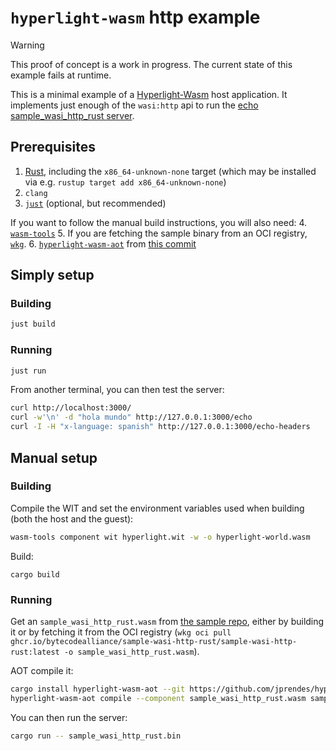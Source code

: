 # `hyperlight-wasm` http example

> [!WARNING]  
> This proof of concept is a work in progress.
> The current state of this example fails at runtime.

This is a minimal example of a
[Hyperlight-Wasm](https://github.com/hyperlight-dev/hyperlight-wasm)
host application. It implements just enough of the `wasi:http` api
to run the [echo sample_wasi_http_rust
server](https://github.com/bytecodealliance/sample-wasi-http-rust).

## Prerequisites

1. [Rust](https://www.rust-lang.org/tools/install), including the `x86_64-unknown-none` target (which may be installed via e.g. `rustup target add x86_64-unknown-none`)
2. `clang`
3. [`just`](https://github.com/casey/just) (optional, but recommended)

If you want to follow the manual build instructions, you will also need:
4. [`wasm-tools`](https://github.com/bytecodealliance/wasm-tools)
5. If you are fetching the sample binary from an OCI registry,
   [`wkg`](https://crates.io/crates/wkg/0.10.0).
6. [`hyperlight-wasm-aot`](https://github.com/hyperlight-dev/hyperlight-wasm) from [this commit](https://github.com/jprendes/hyperlight-wasm/tree/134d8fc35)

## Simply setup

### Building

```sh
just build
```

### Running

```sh
just run
```

From another terminal, you can then test the server:

```sh
curl http://localhost:3000/
curl -w'\n' -d "hola mundo" http://127.0.0.1:3000/echo
curl -I -H "x-language: spanish" http://127.0.0.1:3000/echo-headers
```

## Manual setup

### Building

Compile the WIT and set the environment variables used when building
(both the host and the guest):

```sh
wasm-tools component wit hyperlight.wit -w -o hyperlight-world.wasm
```

Build:
```
cargo build
```

### Running

Get an `sample_wasi_http_rust.wasm` from [the sample
repo](https://github.com/bytecodealliance/sample-wasi-http-rust), either
by building it or by fetching it from the OCI registry
(`wkg oci pull ghcr.io/bytecodealliance/sample-wasi-http-rust/sample-wasi-http-rust:latest -o sample_wasi_http_rust.wasm`).

AOT compile it:

```sh
cargo install hyperlight-wasm-aot --git https://github.com/jprendes/hyperlight-wasm.git --rev 134d8fc35
hyperlight-wasm-aot compile --component sample_wasi_http_rust.wasm sample_wasi_http_rust.bin
```

You can then run the server:

```sh
cargo run -- sample_wasi_http_rust.bin
```
